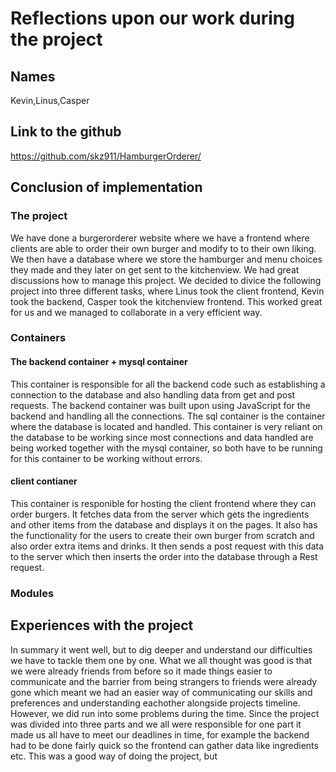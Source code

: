 # Reflections upon our work during the project

## Names

Kevin,Linus,Casper

## Link to the github

https://github.com/skz911/HamburgerOrderer/

## Conclusion of implementation

### The project 
We have done a burgerorderer website where we have a frontend where clients are able to order their own burger and modify to to their own liking. We then have a database
where we store the hamburger and menu choices they made and they later on get sent to the kitchenview. We had great discussions how to manage this project. We decided to
divice the following project into three different tasks, where Linus took the client frontend, Kevin took the backend, Casper took the kitchenview frontend. This worked
great for us and we managed to collaborate in a very efficient way. 

### Containers

#### The backend container + mysql container
This container is responsible for all the backend code such as establishing a connection to the database and also handling data
from get and post requests. The backend container was built upon using JavaScript for the backend and handling all the connections. The sql container is the container
where the database is located and handled. This container is very reliant on the database to be working since most connections and data handled are being worked together
with the mysql container, so both have to be running for this container to be working without errors.

#### client contianer
This container is responible for hosting the client frontend where they can order burgers. It fetches data from the server which gets the ingredients and other items from the database and displays it on the pages. It also has the functionality for the users to create their own burger from scratch and also order extra items and drinks. It then sends a post request with this data to the server which then inserts the order into the database through a Rest request. 

### Modules


## Experiences with the project

In summary it went well, but to dig deeper and understand our difficulties we have to tackle them one by one. What we all thought was good is that we were already 
friends from before so it made things easier to communicate and the barrier from being strangers to friends were already gone which meant we had an easier way of
communicating our skills and preferences and understanding eachother alongside projects timeline. However, we did run into some problems during the time. Since the
project was divided into three parts and we all were responsible for one part it made us all have to meet our deadlines in time, for example the backend had to be done
fairly quick so the frontend can gather data like ingredients etc. This was a good way of doing the project, but 

